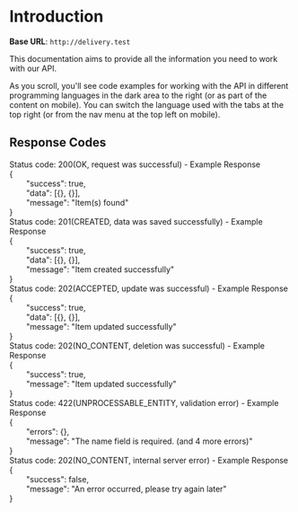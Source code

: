 # Introduction



<aside>
    <strong>Base URL</strong>: <code>http://delivery.test</code>
</aside>

This documentation aims to provide all the information you need to work with our API.

<aside>As you scroll, you'll see code examples for working with the API in different programming languages in the dark area to the right (or as part of the content on mobile).
You can switch the language used with the tabs at the top right (or from the nav menu at the top left on mobile).
</aside>
<h2>Response Codes</h2>

<aside>
<aside class="success">Status code: 200(OK, request was successful) - Example Response</aside>
<div>{</div>
    <div style="margin-left: 30px">"success": true,</div>
    <div style="margin-left: 30px">"data": [{}, {}],</div>
    <div style="margin-left: 30px">"message": "Item(s) found"</div>
<div>}</div>
</aside>

<aside>
<aside class="success">Status code: 201(CREATED, data was saved successfully) - Example Response</aside>
<div>{</div>
    <div style="margin-left: 30px">"success": true,</div>
    <div style="margin-left: 30px">"data": [{}, {}],</div>
    <div style="margin-left: 30px">"message": "Item created successfully"</div>
<div>}</div>
</aside>

<aside>
<aside class="success">Status code: 202(ACCEPTED, update was successful) - Example Response</aside>
<div>{</div>
    <div style="margin-left: 30px">"success": true,</div>
    <div style="margin-left: 30px">"data": [{}, {}],</div>
    <div style="margin-left: 30px">"message": "Item updated successfully"</div>
}
</aside>

<aside>
<aside class="success">Status code: 202(NO_CONTENT, deletion was successful) - Example Response</aside>
<div>{</div>
    <div style="margin-left: 30px">"success": true,</div>
    <div style="margin-left: 30px">"message": "Item updated successfully"</div>
}
</aside>

<aside>
<aside class="warning">Status code: 422(UNPROCESSABLE_ENTITY, validation error) - Example Response</aside>
<div>{</div>
    <div style="margin-left: 30px">"errors": {},</div>
    <div style="margin-left: 30px">"message": "The name field is required. (and 4 more errors)"</div>
}
</aside>

<aside>
<aside class="warning">Status code: 202(NO_CONTENT, internal server error) - Example Response</aside>
<div>{</div>
    <div style="margin-left: 30px">"success": false,</div>
    <div style="margin-left: 30px">"message": "An error occurred, please try again later"</div>
}
</aside>



